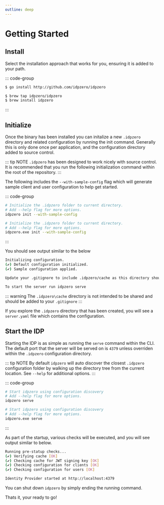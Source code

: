 ```yaml
---
outline: deep
---
```


# Getting Started

## Install

Select the installation approach that works for you, ensuring it is added to your path.

::: code-group

```sh [go]
$ go install http://github.com/idpzero/idpzero
```

```sh [brew]
$ brew tap idpzero/idpzero
$ brew install idpzero
```
:::

## Initialize

Once the binary has been installed you can initalize a new ```.idpzero``` directory and related configuration by running the init command. Generally this is only done once per application, and the configuration directory added to source control.

::: tip NOTE
```.idpzero``` has been designed to work nicely with source control. It is recommended that you run the following initialization command within the root of the repository.
:::

The following includes the `--with-sample-config` flag which will generate sample client and user configuration to help get started. 

::: code-group
```sh [linux/mac]
# Initialize the .idpzero folder to current directory.
# Add --help flag for more options.
idpzero init --with-sample-config
```
```sh [windows]
# Initialize the .idpzero folder to current directory.
# Add --help flag for more options.
idpzero.exe init --with-sample-config
```

:::

You should see output similar to the below

```sh
Initializing configuration.
(✔) Default configuration initialized.
(✔) Sample configuration applied.

Update your .gitignore to include .idpzero/cache as this directory should not be added to source control.

To start the server run idpzero serve

```

::: warning
The `.idpzero\cache` directory is not intended to be shared and should be added to your `.gitignore`
:::


If you explore the `.idpzero` directory that has been created, you will see a `server.yaml` file which contains the configuration.


## Start the IDP

Starting the IDP is as simple as running the `serve` command within the CLI. The default port that the server will be served on is `4379` unless overriden within the ```.idpzero``` configuration directory.

::: tip NOTE
By default `idpzero` will auto discover the closest ```.idpzero``` configuration folder by walking up the directory tree from the current location. See `--help` for additional options.
:::

::: code-group
```sh [linux/mac]
# Start idpzero using configuration discovery
# Add --help flag for more options.
idpzero serve
```
```sh [windows]
# Start idpzero using configuration discovery
# Add --help flag for more options.
idpzero.exe serve
```

:::

As part of the startup, various checks will be executed, and you will see output similar to below.

```sh
Running pre-statup checks...
(✔) Verifying cache [OK]
(✔) Checking cache for JWT signing key [OK]
(✔) Checking configuration for clients [OK]
(✔) Checking configuration for users [OK]

Identity Provider started at http://localhost:4379
```

You can shut down `idpzero` by simply ending the running command.

Thats it, your ready to go!